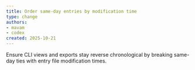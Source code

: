```yaml
---
title: Order same-day entries by modification time
type: change
authors:
- mavam
- codex
created: 2025-10-21
---
```


Ensure CLI views and exports stay reverse chronological by breaking same-day ties with entry file modification times.
